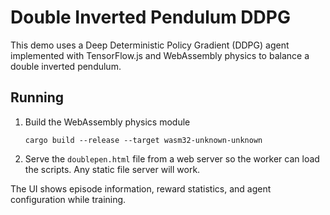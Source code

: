 # Double Inverted Pendulum DDPG

This demo uses a Deep Deterministic Policy Gradient (DDPG) agent implemented with TensorFlow.js and WebAssembly physics to balance a double inverted pendulum.

## Running
1. Build the WebAssembly physics module
   ```
   cargo build --release --target wasm32-unknown-unknown
   ```
2. Serve the `doublepen.html` file from a web server so the worker can load the scripts. Any static file server will work.

The UI shows episode information, reward statistics, and agent configuration while training.
